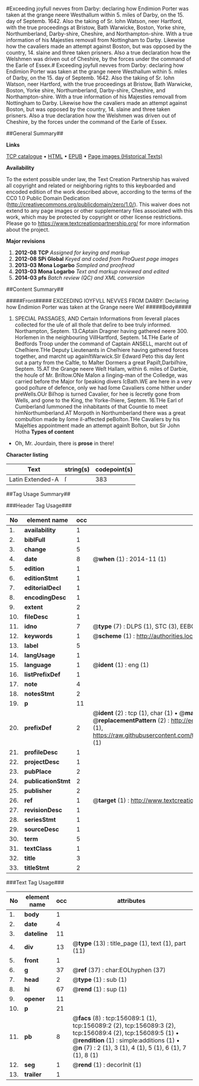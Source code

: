 #Exceeding joyfull nevves from Darby: declaring how Endimion Porter was taken at the grange neere Westhallum within 5. miles of Darby, on the 15. day of Septemb. 1642. Also the taking of Sr. Iohn Watson, neer Hartford, with the true proceedings at Bristow, Bath Warwicke, Boston, Yorke shire, Northumberland, Darby-shire, Cheshire, and Northampton-shire. With a true information of his Majesties removall from Nottingham to Darby. Likewise how the cavaliers made an attempt against Boston, but was opposed by the country, 14. slaine and three taken prisners. Also a true declaration how the Welshmen was driven out of Cheshire, by the forces under the command of the Earle of Essex.#
Exceeding joyfull nevves from Darby: declaring how Endimion Porter was taken at the grange neere Westhallum within 5. miles of Darby, on the 15. day of Septemb. 1642. Also the taking of Sr. Iohn Watson, neer Hartford, with the true proceedings at Bristow, Bath Warwicke, Boston, Yorke shire, Northumberland, Darby-shire, Cheshire, and Northampton-shire. With a true information of his Majesties removall from Nottingham to Darby. Likewise how the cavaliers made an attempt against Boston, but was opposed by the country, 14. slaine and three taken prisners. Also a true declaration how the Welshmen was driven out of Cheshire, by the forces under the command of the Earle of Essex.

##General Summary##

**Links**

[TCP catalogue](http://www.ota.ox.ac.uk/tcp/)  • 
[HTML](http://tei.it.ox.ac.uk/tcp/Texts-HTML/free/A84/A84239.html)  • 
[EPUB](http://tei.it.ox.ac.uk/tcp/Texts-EPUB/free/A84/A84239.epub) • 
[Page images (Historical Texts)](https://historicaltexts.jisc.ac.uk/eebo-99860638e)

**Availability**

To the extent possible under law, the Text Creation Partnership has waived all copyright and related or neighboring rights to this keyboarded and encoded edition of the work described above, according to the terms of the CC0 1.0 Public Domain Dedication (http://creativecommons.org/publicdomain/zero/1.0/). This waiver does not extend to any page images or other supplementary files associated with this work, which may be protected by copyright or other license restrictions. Please go to https://www.textcreationpartnership.org/ for more information about the project.

**Major revisions**

1. __2012-08__ __TCP__ *Assigned for keying and markup*
1. __2012-08__ __SPi Global__ *Keyed and coded from ProQuest page images*
1. __2013-03__ __Mona Logarbo__ *Sampled and proofread*
1. __2013-03__ __Mona Logarbo__ *Text and markup reviewed and edited*
1. __2014-03__ __pfs__ *Batch review (QC) and XML conversion*

##Content Summary##

#####Front#####
EXCEEDING IOYFVLL NEVVES FROM DARBY: Declaring how Endimion Porter was taken at the Grange neere Weſ
#####Body#####

1. SPECIAL PASSAGES, AND Certain Informations from ſeverall places collected for the uſe of all thoſe that deſire to bee truly informed.
Northampton, Septem. 13.CAptain Dragner having gathered neere 300. Horſemen in the neighbouring VillHartford, Septem. 14.THe Earle of Bedfords Troop under the command of Captain ANSELL, marcht out of Cheſhiere.THe Deputy Lieutenants in Cheſhiere having gathered forces together, and marcht up againſtWarwick.SIr Edward Peto this day ſent out a party from the Caſtle, to Maſter Dormers a great Papiſt,Darbiſhire, Septem. 15.AT the Grange neere Weſt Hallam, within 6. miles of Darbie, the houſe of Mr. Briſtow.ONe Maſon a ſinging-man of the Colledge, was carried before the Major for ſpeaking divers ſcBath.WE are here in a very good poſture of defence, only we had ſome Cavaliers come hither under preWells.OUr Biſhop is turned Cavalier, for hee is ſecretly gone from Wells, and gone to the King, the Yorke-ſhiere, Septem. 16.THe Earl of Cumberland ſummoned the inhabitants of that Countie to meet himNorthumberland.AT Morpoth in Northumberland there was a great combuſtion made by ſome il-affected peBoſton.THe Cavaliers by his Majeſties appointment made an attempt againſt Boſton, but Sir John Hotha
**Types of content**

  * Oh, Mr. Jourdain, there is **prose** in there!

**Character listing**


|Text|string(s)|codepoint(s)|
|---|---|---|
|Latin Extended-A|ſ|383|

##Tag Usage Summary##

###Header Tag Usage###

|No|element name|occ|attributes|
|---|---|---|---|
|1.|__availability__|1||
|2.|__biblFull__|1||
|3.|__change__|5||
|4.|__date__|8| @__when__ (1) : 2014-11 (1)|
|5.|__edition__|1||
|6.|__editionStmt__|1||
|7.|__editorialDecl__|1||
|8.|__encodingDesc__|1||
|9.|__extent__|2||
|10.|__fileDesc__|1||
|11.|__idno__|7| @__type__ (7) : DLPS (1), STC (3), EEBO-CITATION (1), PROQUEST (1), VID (1)|
|12.|__keywords__|1| @__scheme__ (1) : http://authorities.loc.gov/ (1)|
|13.|__label__|5||
|14.|__langUsage__|1||
|15.|__language__|1| @__ident__ (1) : eng (1)|
|16.|__listPrefixDef__|1||
|17.|__note__|4||
|18.|__notesStmt__|2||
|19.|__p__|11||
|20.|__prefixDef__|2| @__ident__ (2) : tcp (1), char (1)  •  @__matchPattern__ (2) : ([0-9\-]+):([0-9IVX]+) (1), (.+) (1)  •  @__replacementPattern__ (2) : http://eebo.chadwyck.com/downloadtiff?vid=$1&page=$2 (1), https://raw.githubusercontent.com/textcreationpartnership/Texts/master/tcpchars.xml#$1 (1)|
|21.|__profileDesc__|1||
|22.|__projectDesc__|1||
|23.|__pubPlace__|2||
|24.|__publicationStmt__|2||
|25.|__publisher__|2||
|26.|__ref__|1| @__target__ (1) : http://www.textcreationpartnership.org/docs/. (1)|
|27.|__revisionDesc__|1||
|28.|__seriesStmt__|1||
|29.|__sourceDesc__|1||
|30.|__term__|5||
|31.|__textClass__|1||
|32.|__title__|3||
|33.|__titleStmt__|2||


###Text Tag Usage###

|No|element name|occ|attributes|
|---|---|---|---|
|1.|__body__|1||
|2.|__date__|4||
|3.|__dateline__|11||
|4.|__div__|13| @__type__ (13) : title_page (1), text (1), part (11)|
|5.|__front__|1||
|6.|__g__|37| @__ref__ (37) : char:EOLhyphen (37)|
|7.|__head__|2| @__type__ (1) : sub (1)|
|8.|__hi__|67| @__rend__ (1) : sup (1)|
|9.|__opener__|11||
|10.|__p__|21||
|11.|__pb__|8| @__facs__ (8) : tcp:156089:1 (1), tcp:156089:2 (2), tcp:156089:3 (2), tcp:156089:4 (2), tcp:156089:5 (1)  •  @__rendition__ (1) : simple:additions (1)  •  @__n__ (7) : 2 (1), 3 (1), 4 (1), 5 (1), 6 (1), 7 (1), 8 (1)|
|12.|__seg__|1| @__rend__ (1) : decorInit (1)|
|13.|__trailer__|1||

